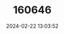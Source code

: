 ---
title: "160646"
category: "Falcuna leonensis"
draft: false
date: 2024-02-22 13:03:52
languages:
  English: ["Western Marble"]
---